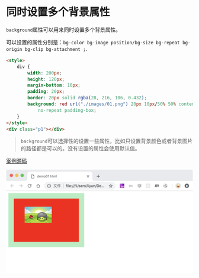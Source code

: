 # 同时设置多个背景属性

`background`属性可以用来同时设置多个背景属性。

可以设置的属性分别是：`bg-color bg-image position/bg-size bg-repeat bg-origin bg-clip bg-attachment ;`.

```html
<style>
    div {
        width: 200px;
        height: 120px;
        margin-bottom: 10px;
        padding: 20px;
        border: 20px solid rgba(28, 216, 106, 0.432);
        background: red url("./images/01.png") 20px 10px/50% 50% content-box
            no-repeat padding-box;
    }
</style>
<div class="p1"></div>
```

> `background`可以选择性的设置一些属性，比如只设置背景颜色或者背景图片的路径都是可以的。没有设置的属性会使用默认值。

[案例源码](./demo/demo01.html)

![](./images/01.png)
